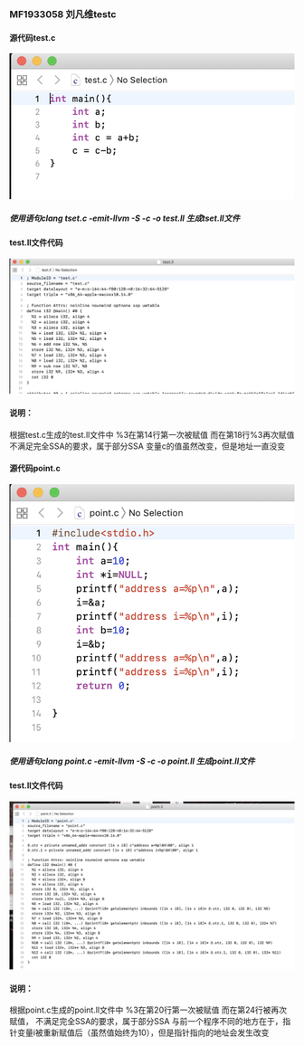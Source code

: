 ### MF1933058 刘凡维testc
#### 源代码test.c
![testc.png](testc.png)

##### 使用语句clang tset.c -emit-llvm -S -c -o test.ll 生成tset.ll文件

#### test.ll文件代码
![testll.png](testll.png)


#### 说明：
根据test.c生成的test.ll文件中
%3在第14行第一次被赋值
而在第18行%3再次赋值
不满足完全SSA的要求，属于部分SSA
变量c的值虽然改变，但是地址一直没变



#### 源代码point.c
![pointc.png](pointc.png)

##### 使用语句clang point.c -emit-llvm -S -c -o point.ll 生成point.ll文件

#### test.ll文件代码
![pointll.png](pointll.png)

#### 说明：
根据point.c生成的point.ll文件中
%3在第20行第一次被赋值
而在第24行被再次赋值，
不满足完全SSA的要求，属于部分SSA
与前一个程序不同的地方在于，指针变量i被重新赋值后（虽然值始终为10），但是指针指向的地址会发生改变

